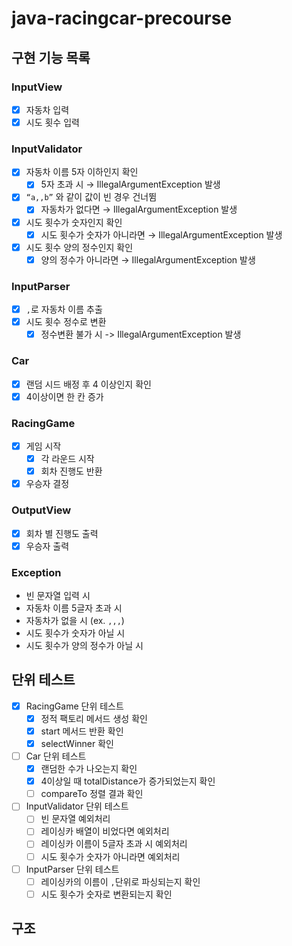 # java-racingcar-precourse

## 구현 기능 목록

### InputView
- [x]  자동차 입력
- [x]  시도 횟수 입력

### InputValidator
- [x]  자동차 이름 5자 이하인지 확인
   - [x]  5자 초과 시 → IllegalArgumentException 발생
- [x]  `“a,,b”` 와 같이 값이 빈 경우 건너뜀
   - [x] 자동차가 없다면 → IllegalArgumentException 발생
- [x]  시도 횟수가 숫자인지 확인
   - [x] 시도 횟수가 숫자가 아니라면 → IllegalArgumentException 발생
- [x]  시도 횟수 양의 정수인지 확인
   - [x]  양의 정수가 아니라면 → IllegalArgumentException 발생

### InputParser
- [x] `,`로 자동차 이름 추출
- [x] 시도 횟수 정수로 변환
  - [x] 정수변환 불가 시 -> IllegalArgumentException 발생

### Car
- [x]  랜덤 시드 배정 후 4 이상인지 확인
- [x]  4이상이면 한 칸 증가

### RacingGame
- [x] 게임 시작
  - [x] 각 라운드 시작
  - [x] 회차 진행도 반환
- [x] 우승자 결정

### OutputView
- [x] 회차 별 진행도 출력
- [x] 우승자 출력

### Exception
- 빈 문자열 입력 시
- 자동차 이름 5글자 초과 시 
- 자동차가 없을 시 (ex. `,,,`)
- 시도 횟수가 숫자가 아닐 시
- 시도 횟수가 양의 정수가 아닐 시

## 단위 테스트
- [x] RacingGame 단위 테스트
    - [x] 정적 팩토리 메서드 생성 확인
    - [x] start 메서드 반환 확인
    - [x] selectWinner 확인
- [ ] Car 단위 테스트
  - [x] 랜덤한 수가 나오는지 확인
  - [x] 4이상일 때 totalDistance가 증가되었는지 확인
  - [ ] compareTo 정렬 결과 확인
- [ ] InputValidator 단위 테스트
  - [ ] 빈 문자열 예외처리
  - [ ] 레이싱카 배열이 비었다면 예외처리
  - [ ] 레이싱카 이름이 5글자 초과 시 예외처리
  - [ ] 시도 횟수가 숫자가 아니라면 예외처리
- [ ] InputParser 단위 테스트
  - [ ] 레이싱카의 이름이 `,`단위로 파싱되는지 확인
  - [ ] 시도 횟수가 숫자로 변환되는지 확인

## 구조
